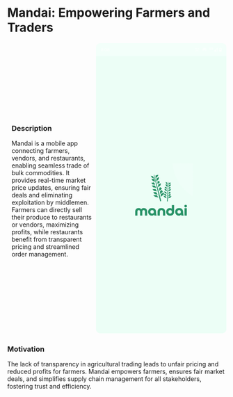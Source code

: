 ﻿# Mandai: Empowering Farmers and Traders

<div style="display: flex; align-items: center; justify-content: center;">
  <div style="flex: 1; padding: 10px;">
    <h3>Description</h3>
    <p>
      Mandai is a mobile app connecting farmers, vendors, and restaurants, enabling seamless trade of bulk commodities. It provides real-time market price updates, ensuring fair deals and eliminating exploitation by middlemen. Farmers can directly sell their produce to restaurants or vendors, maximizing profits, while restaurants benefit from transparent pricing and streamlined order management.
    </p>
  </div>
  <div style="flex: 1; text-align: center;">
    <img src="assets/demo.gif" alt="Image or GIF" style="max-width: 300px; border-radius: 10px;">
  </div>
</div>



### Motivation

The lack of transparency in agricultural trading leads to unfair pricing and reduced profits for farmers. Mandai empowers farmers, ensures fair market deals, and simplifies supply chain management for all stakeholders, fostering trust and efficiency.



